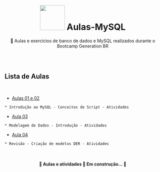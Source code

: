 <h1 align="center">
 <img src="https://i.gifer.com/origin/4c/4ced19632c5a410e3319d159e160bb30.gif" width="80"> Aulas-MySQL
</h1>

<p align="center"> 📁 Aulas e exercícios de banco de dados e MySQL realizados durante o Bootcamp Generation BR </p>
<br>
<br>


<h2> Lista de Aulas </h2>
<br>
   
   * [Aulas 01 e 02](https://github.com/JonathanBrasil/Aulas-MySQL/tree/main/Aula%2001%20e%2002)
   	
	* Introdução ao MySQL - Conceitos de Script - Atividades 
         
   * [Aula 03](https://github.com/JonathanBrasil/Aulas-MySQL/tree/main/Aula%2003)
   	
	* Modelagem de Dados - Introdução - Atividades
   
   * [Aula 04](https://github.com/JonathanBrasil/Aulas-MySQL/tree/main/Aula%2004)
   	
	* Revisão - Criação de modelos DER - Atividades 
 	 
 

<br>


<h4 align="center"> 
	🚧  Aulas e atividades 🚀 Em construção...  🚧
</h4>
